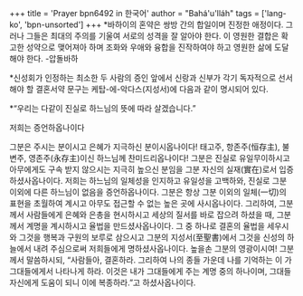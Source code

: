 +++
title = 'Prayer bpn6492 in 한국어'
author = "Bahá'u'lláh"
tags = ['lang-ko', 'bpn-unsorted']
+++
*바하이의 혼약은 쌍방 간의 합일이며 진정한 애정이다. 그러나 그들은 최대의 주의를 기울여 서로의 성격을 잘 알아야 한다. 이 영원한 결합은 확고한 성약으로 맺어져아 하며 조화와 우애와 융합을 진작하여야 하고 영원한 삶에 도달해야 한다. -압돌바하


*신성회가 인정하는 최소한 두 사람의 증인 앞에서 신랑과 신부가 각기 독자적으로 선서해야 할 결혼서약 문구는 케탑-에-악다스(지성서)에 다음과 같이 명시되어 있다.

*“우리는 다같이 진실로 하느님의 뜻에 따라 살겠습니다.”





저희는 증언하옵나이다

그분은 주시는 분이시고 은혜가 지극하신 분이시옵나이다! 태고주, 항존주(恒存主), 불변주, 영존주(永存主)이신 하느님께 찬미드리옵나이다! 그분은 진실로 유일무이하시고 아무에게도 구속 받지 않으시는 지극히 높으신 분임을 그분 자신의 실재(實在)로서 입증하셨사옵나이다. 저희는 하느님의 일체성을 인지하고 유일성을 고백하와, 진실로 그분 이외에 다른 하느님이 없음을 증언하옵나이다. 그분은 항상 그분 이외의 일체(一切)의 표현을 초월하여 계시고 아무도 접근할 수 없는 높은 곳에 사시옵나이다. 그리하여, 그분께서 사람들에게 은혜와 은총을 현시하시고 세상의 질서를 바로 잡으려 하셨을 때, 그분께서 계명을 계시하시고 율법을 만드셨사옵나이다. 그 중 하나로 결혼의 율법을 세우시와 그것을 행복과 구원의 보루로 삼으시고 그분의 지성서(至聖書)에서 그것을 신성의 하늘에서 내려 주심으로써 저희들에게 명하셨사옵나이다. 높을손 그분의 영광이시여! 그분께서 말씀하시되, “사람들아, 결혼하라. 그리하여 나의 종들 가운데 나를 기억하는 이 가 그대들에게서 나타나게 하라. 이것은 내가 그대들에게 주는 계명 중의 하나이며, 그대들 자신에게 도움이 되니 이에 복종하라.”고 하셨사옵나이다.
